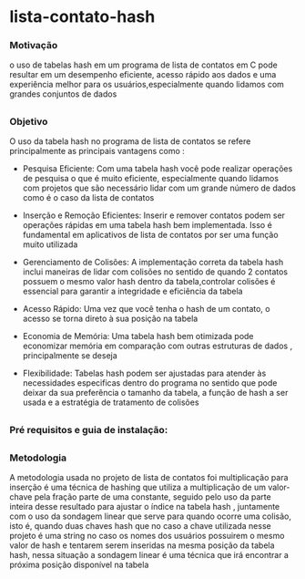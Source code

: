 # lista-contato-hash

### Motivação 
o uso de tabelas hash em um programa de lista de contatos em C pode resultar em um desempenho eficiente, acesso rápido aos dados e uma experiência melhor para os usuários,especialmente quando lidamos com grandes conjuntos de dados

##

### Objetivo
O uso da tabela hash no programa de lista de contatos se refere principalmente as principais vantagens como :

* Pesquisa Eficiente: Com uma tabela hash você pode realizar operações de pesquisa o que é muito eficiente, especialmente quando lidamos com projetos que são necessário lidar com um grande número de dados como é o caso da lista de contatos

* Inserção e Remoção Eficientes: Inserir e remover contatos podem ser operações rápidas em uma tabela hash bem implementada. Isso é fundamental em aplicativos de lista de contatos por ser uma função muito utilizada

* Gerenciamento de Colisões: A implementação correta da tabela hash inclui maneiras de lidar com colisões no sentido de quando 2 contatos possuem o mesmo valor hash dentro da tabela,controlar colisões é essencial para garantir a integridade e eficiência da tabela

* Acesso Rápido: Uma vez que você tenha o hash de um contato, o acesso se torna direto à sua posição na tabela

* Economia de Memória: Uma tabela hash bem otimizada pode economizar memória em comparação com outras estruturas de dados , principalmente se deseja 

* Flexibilidade: Tabelas hash podem ser ajustadas para atender às necessidades especificas dentro do programa no sentido que pode deixar da sua preferência o tamanho da tabela, a função de hash a ser usada e a estratégia de tratamento de colisões

##

### Pré requisitos e guia de instalação:


##

### Metodologia 
A metodologia usada no projeto de lista de contatos foi multiplicação para inserção é uma técnica de hashing que utiliza a multiplicação de um valor-chave pela fração parte de uma constante, seguido pelo uso da parte inteira desse resultado para ajustar o índice na tabela hash , juntamente com o uso da sondagem  linear que serve para quando ocorre uma colisão, isto é, quando duas chaves hash que no caso a chave utilizada nesse projeto é uma string no caso os nomes dos usuários possuirem o mesmo valor de hash e tentarem serem inseridas na mesma posição da tabela hash, nessa situação a sondagem linear é uma técnica que irá encontrar a próxima posição disponível na tabela
